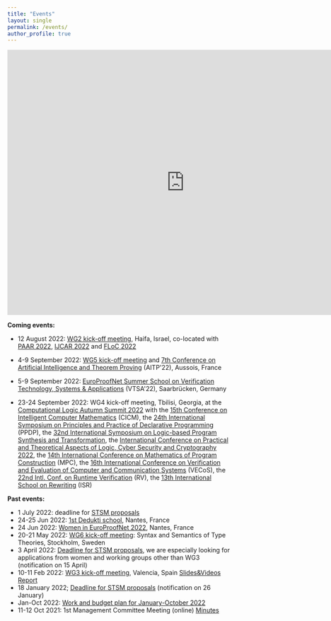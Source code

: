 ```yaml
---
title: "Events"
layout: single
permalink: /events/
author_profile: true
---
```


<iframe src="https://calendar.google.com/calendar/embed?src=tifr4i78iakfnioku9bebr7dhc%40group.calendar.google.com&ctz=Europe%2FParis" style="border: 0" width="800" height="600" frameborder="0" scrolling="no"></iframe>

**Coming events:**

- 12 August 2022: [WG2 kick-off meeting](/wg2-meeting1), Haifa, Israel, co-located with [PAAR 2022](https://paar2022.github.io/), [IJCAR 2022](https://ijcar.org/) and [FLoC 2022](https://www.floc2022.org)

- 4-9 September 2022: [WG5 kick-off meeting](/wg5-aitp22) and [7th Conference on Artificial Intelligence and Theorem Proving](http://aitp-conference.org/2022/) (AITP'22), Aussois, France

- 5-9 September 2022: [EuroProofNet Summer School on Verification Technology, Systems & Applications](https://resources.mpi-inf.mpg.de/departments/rg1/conferences/vtsa22/) (VTSA'22), Saarbrücken, Germany

- 23-24 September 2022: WG4 kick-off meeting, Tbilisi, Georgia, at the [Computational Logic Autumn Summit 2022](https://viam.science.tsu.ge/clas2022/) with the [15th Conference on Intelligent Computer Mathematics](https://cicm-conference.org/2022/cicm.php) (CICM), the [24th International Symposium on Principles and Practice of Declarative Programming](https://software.imdea.org/Conferences/PPDP2022/) (PPDP), the [32nd International Symposium on Logic-based Program Synthesis and Transformation](https://lopstr2022.webs.upv.es/), the [International Conference on Practical and Theoretical Aspects of Logic, Cyber Security and Cryptography 2022](https://cs.omu.edu.tr/blacksea2022/), the [14th International Conference on Mathematics of Program Construction](https://www.macs.hw.ac.uk/mpc22/) (MPC), the [16th International Conference on Verification and Evaluation of Computer and Communication Systems](http://vecos-world.org/2022/) (VECoS), the [22nd Intl. Conf. on Runtime Verification](https://rv22.gitlab.io/) (RV), the [13th International School on Rewriting](https://viam.science.tsu.ge/clas2022/isr/) (ISR)

**Past events:**

- 1 July 2022: deadline for [STSM proposals](../grants)
- 24-25 Jun 2022: [1st Dedukti school](/dedukti-school-2022), Nantes, France
- 24 Jun 2022: [Women in EuroProofNet 2022](/women-epn-2022), Nantes, France
- 20-21 May 2022: [WG6 kick-off meeting](/wg6-kickoff-stockholm): Syntax and Semantics of Type Theories, Stockholm, Sweden
- 3 April 2022: [Deadline for STSM proposals](/grants), we are especially looking for applications from women and working groups other than WG3 (notification on 15 April)
- 10-11 Feb 2022: [WG3 kick-off meeting](https://europroofnet.github.io/wg3-meeting1), Valencia, Spain [Slides&Videos](https://europroofnet.github.io/wg3-meeting1-program) [Report](https://europroofnet.github.io/_pages/WG3/Feb2022/ReportWG3meeting.pdf)
- 18 January 2022; [Deadline for STSM proposals](/grants) (notification on 26 January)
- Jan-Oct 2022: [Work and budget plan for January-October 2022](https://europroofnet.github.io/work-plan-1/)
- 11-12 Oct 2021: 1st Management Committee Meeting (online) [Minutes](/assets/documents/MC1-minutes.pdf)
